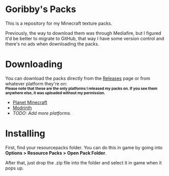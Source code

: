 # Goribby's Packs

This is a repository for my Minecraft texture packs.

Previously, the way to download them was through Mediafire, but I figured it'd be better to migrate to GitHub, that way I have some version control and there's no ads when downloading the packs.

# Downloading

You can download the packs directly from the [Releases](https://github.com/goribby/Goribbys-Packs/releases) page or from whatever platform they're on:
<br><sub>**Please note that these are the only platforms I released my packs on. If you see them anywhere else, it was uploaded without my permission.**</sub><br>

- [Planet Minecraft](https://www.planetminecraft.com/member/goribby/submissions)
- [Modrinth](https://modrinth.com/resourcepack/goribbys-3d)
- *TODO: Add more platforms.*

# Installing

First, find your resourcepacks folder. You can do this in game by going into **Options > Resource Packs > Open Pack Folder**.

After that, just drop the .zip file into the folder and select it in game when it pops up.
